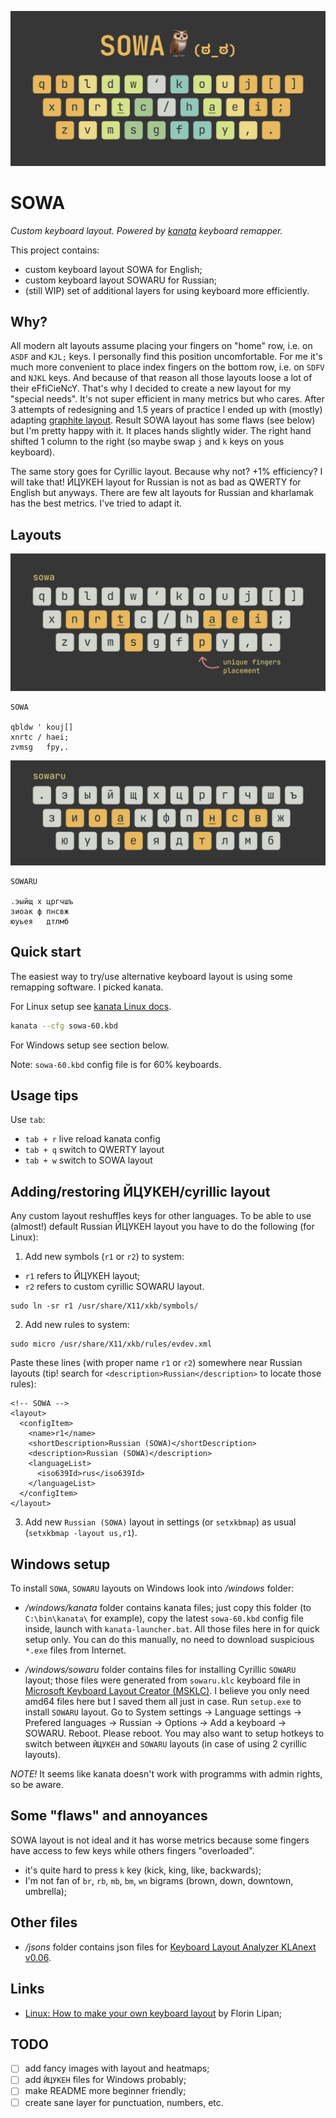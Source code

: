 ![SOWA layout](./images/sowa.png)

# SOWA

_Custom keyboard layout. Powered by [kanata](https://github.com/jtroo/kanata) keyboard remapper._

This project contains:

- custom keyboard layout SOWA for English;
- custom keyboard layout SOWARU for Russian;
- (still WIP) set of additional layers for using keyboard more efficiently.

## Why?

All modern alt layouts assume placing your fingers on "home" row, i.e. on `ASDF` and `KJL;` keys. I personally find this position uncomfortable. For me it's much more convenient to place index fingers on the bottom row, i.e. on `SDFV` and `NJKL` keys. And because of that reason all those layouts loose a lot of their eFfiCieNcY. That's why I decided to create a new layout for my "special needs". It's not super efficient in many metrics but who cares. After 3 attempts of redesigning and 1.5 years of practice I ended up with (mostly) adapting [graphite layout](https://github.com/rdavison/graphite-layout). Result SOWA layout has some flaws (see below) but I'm pretty happy with it. It places hands slightly wider. The right hand shifted 1 column to the right (so maybe swap `j` and `k` keys on yous keyboard).

The same story goes for Cyrillic layout. Because why not? +1% efficiency? I will take that!
ЙЦУКЕН layout for Russian is not as bad as QWERTY for English but anyways. There are few alt layouts for Russian and kharlamak has the best metrics. I've tried to adapt it.

## Layouts

![sowa homerow](./images/sowa_homerow.png)

```
SOWA

qbldw ' kouj[]
xnrtc / haei;
zvmsg   fpy,.

```

![cyrillic sowaru layout](./images/sowaru.png)

```
SOWARU

.эыйщ х цргчшъ
зиоак ф пнсвж
юуьея   дтлмб
```

## Quick start

The easiest way to try/use alternative keyboard layout is using some remapping software. I picked kanata.

For Linux setup see [kanata Linux docs](https://github.com/jtroo/kanata/blob/main/docs/setup-linux.md).

```bash
kanata --cfg sowa-60.kbd
```

For Windows setup see section below.

Note: `sowa-60.kbd` config file is for 60% keyboards.

## Usage tips

Use `tab`:

- `tab + r` live reload kanata config
- `tab + q` switch to QWERTY layout
- `tab + w` switch to SOWA layout

## Adding/restoring ЙЦУКЕН/cyrillic layout

Any custom layout reshuffles keys for other languages. To be able to use (almost!) default Russian ЙЦУКЕН layout you have to do the following (for Linux):

1. Add new symbols (`r1` or `r2`) to system:

- `r1` refers to ЙЦУКЕН layout;
- `r2` refers to custom cyrillic SOWARU layout.

```
sudo ln -sr r1 /usr/share/X11/xkb/symbols/
```

2. Add new rules to system:

```
sudo micro /usr/share/X11/xkb/rules/evdev.xml
```

Paste these lines (with proper name `r1` or `r2`) somewhere near Russian layouts (tip! search for `<description>Russian</description>` to locate those rules):

```
<!-- SOWA -->
<layout>
  <configItem>
    <name>r1</name>
    <shortDescription>Russian (SOWA)</shortDescription>
    <description>Russian (SOWA)</description>
    <languageList>
      <iso639Id>rus</iso639Id>
    </languageList>
  </configItem>
</layout>
```

3. Add new `Russian (SOWA)` layout in settings (or `setxkbmap`) as usual (`setxkbmap -layout us,r1`).

## Windows setup

To install `SOWA`, `SOWARU` layouts on Windows look into _/windows_ folder:

- _/windows/kanata_ folder contains kanata files; just copy this folder (to `C:\bin\kanata\` for example), copy the latest `sowa-60.kbd` config file inside, launch with `kanata-launcher.bat`. All those files here in for quick setup only. You can do this manually, no need to download suspicious `*.exe` files from Internet.

- _/windows/sowaru_ folder contains files for installing Cyrillic `SOWARU` layout; those files were generated from `sowaru.klc` keyboard file in [Microsoft Keyboard Layout Creator (MSKLC)](https://www.microsoft.com/en-us/download/details.aspx?id=102134). I believe you only need amd64 files here but I saved them all just in case. Run `setup.exe` to install `SOWARU` layout. Go to System settings -> Language settings -> Prefered languages -> Russian -> Options -> Add a keyboard -> SOWARU. Reboot. Please reboot. You may also want to setup hotkeys to switch between `ЙЦУКЕН` and `SOWARU` layouts (in case of using 2 cyrillic layouts).

_NOTE!_ It seems like kanata doesn't work with programms with admin rights, so be aware.

## Some "flaws" and annoyances

SOWA layout is not ideal and it has worse metrics because some fingers have access to few keys while others fingers "overloaded".

- it's quite hard to press `k` key (kick, king, like, backwards);
- I'm not fan of `br`, `rb`, `mb`, `bm`, `wn` bigrams (brown, down, downtown, umbrella);

## Other files

- _/jsons_ folder contains json files for [Keyboard Layout Analyzer KLAnext v0.06](https://klanext.keyboard-design.com/).

## Links

- [Linux: How to make your own keyboard layout](https://lipanski.com/posts/custom-keyboard-layout) by Florin Lipan;

## TODO

- [ ] add fancy images with layout and heatmaps;
- [ ] add `ЙЦУКЕН` files for Windows probably;
- [ ] make README more beginner friendly;
- [ ] create sane layer for punctuation, numbers, etc.
